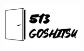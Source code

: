 <p align="center">
<img src="https://github.com/513goshitsu/ArcadeBoard/blob/main/img/logo1.png?raw=true" width="50%">
</p>
